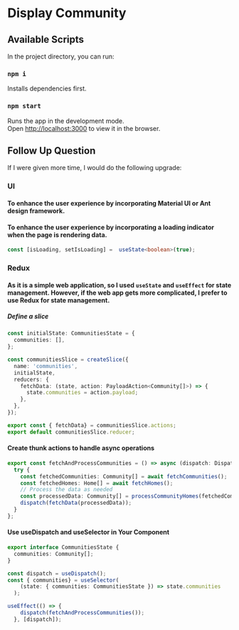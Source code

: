 # Display Community

## Available Scripts

In the project directory, you can run:

### `npm i`

Installs dependencies first.

### `npm start`

Runs the app in the development mode.\
Open [http://localhost:3000](http://localhost:3000) to view it in the browser.

## Follow Up Question

If I were given more time, I would do the following upgrade:

### UI

#### To enhance the user experience by incorporating Material UI or Ant design framework.

#### To enhance the user experience by incorporating a loading indicator when the page is rendering data.

```TypeScript
const [isLoading, setIsLoading] =  useState<boolean>(true);
```

### Redux

#### As it is a simple web application, so I used `useState` and `useEffect` for state management. However, if the web app gets more complicated, I prefer to use Redux for state management.

##### Define a slice

```TypeScript
const initialState: CommunitiesState = {
  communities: [],
};

const communitiesSlice = createSlice({
  name: 'communities',
  initialState,
  reducers: {
    fetchData: (state, action: PayloadAction<Community[]>) => {
      state.communities = action.payload;
    },
  },
});

export const { fetchData} = communitiesSlice.actions;
export default communitiesSlice.reducer;
```

#### Create thunk actions to handle async operations

```TypeScript
export const fetchAndProcessCommunities = () => async (dispatch: Dispatch) => {
  try {
    const fetchedCommunities: Community[] = await fetchCommunities();
    const fetchedHomes: Home[] = await fetchHomes();
    // Process the data as needed
    const processedData: Community[] = processCommunityHomes(fetchedCommunities, fetchedHomes);
    dispatch(fetchData(processedData));
  }
};
```

#### Use useDispatch and useSelector in Your Component

```TypeScript
export interface CommunitiesState {
  communities: Community[];
}

const dispatch = useDispatch();
const { communities} = useSelector(
    (state: { communities: CommunitiesState }) => state.communities
  );

useEffect(() => {
    dispatch(fetchAndProcessCommunities());
  }, [dispatch]);
```
